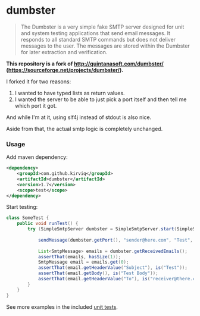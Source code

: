 # dumbster
> The Dumbster is a very simple fake SMTP server designed for unit and system testing applications that
> send email messages. It responds to all standard SMTP commands but does not deliver messages to the user.
> The messages are stored within the Dumbster for later extraction and verification.

**This repository is a fork of http://quintanasoft.com/dumbster/ (https://sourceforge.net/projects/dumbster/).**

I forked it for two reasons:

1. I wanted to have typed lists as return values.
2. I wanted the server to be able to just pick a port itself and then tell me which port it got.

And while I'm at it, using slf4j instead of stdout is also nice.

Aside from that, the actual smtp logic is completely unchanged.

### Usage
Add maven dependency:
```xml
<dependency>
    <groupId>com.github.kirviq</groupId>
    <artifactId>dumbster</artifactId>
    <version>1.7</version>
    <scope>test</scope>
</dependency>
```
Start testing:
```java
class SomeTest {
    public void runTest() {
        try (SimpleSmtpServer dumbster = SimpleSmtpServer.start(SimpleSmtpServer.AUTO_SMTP_PORT)) {
        
            sendMessage(dumbster.getPort(), "sender@here.com", "Test", "Test Body", "receiver@there.com");
            
            List<SmtpMessage> emails = dumbster.getReceivedEmails();
            assertThat(emails, hasSize(1));
            SmtpMessage email = emails.get(0);
            assertThat(email.getHeaderValue("Subject"), is("Test"));
            assertThat(email.getBody(), is("Test Body"));
            assertThat(email.getHeaderValue("To"), is("receiver@there.com"));
        }
    }
}
```
See more examples in the included [unit tests](https://github.com/kirviq/dumbster/blob/master/src/test/java/com/dumbster/smtp/SimpleSmtpServerTest.java).
